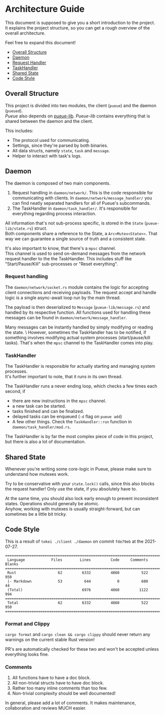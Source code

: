 # Architecture Guide

This document is supposed to give you a short introduction to the project. \
It explains the project structure, so you can get a rough overview of the overall architecture.

Feel free to expand this document!

- [Overall Structure](https://github.com/Nukesor/pueue/blob/master/ARCHITECTURE.md#overall-structure)
- [Daemon](https://github.com/Nukesor/pueue/blob/master/ARCHITECTURE.md#daemon)
- [Request Handler](https://github.com/Nukesor/pueue/blob/master/ARCHITECTURE.md#request-handler)
- [TaskHandler](https://github.com/Nukesor/pueue/blob/master/ARCHITECTURE.md#taskhandler)
- [Shared State](https://github.com/Nukesor/pueue/blob/master/ARCHITECTURE.md#shared-state)
- [Code Style](https://github.com/Nukesor/pueue/blob/master/ARCHITECTURE.md#code-style)

## Overall Structure

This project is divided into two modules, the client (`pueue`) and the daemon (`pueued`). \
_Pueue_ also depends on [pueue-lib](https://github.com/nukesor/pueue-lib).
_Pueue-lib_ contains everything that is shared between the daemon and the client.

This includes:

- The protocol used for communicating.
- Settings, since they're parsed by both binaries.
- All data structs, namely `state`, `task` and `message`.
- Helper to interact with task's logs.

## Daemon

The daemon is composed of two main components.

1. Request handling in `daemon/network/`.
    This is the code responsible for communicating with clients.
    In `daemon/network/message_handler/` you can find neatly separated handlers for all of Pueue's subcommands.
2. The TaskHandler in `daemon/task_handler/`.
    It's responsible for everything regarding process interaction.

All information that's not sub-process specific, is stored in the `State` (`pueue-lib/state.rs`) struct. \
Both components share a reference to the State, a `Arc<Mutex<State>>`.
That way we can guarantee a single source of truth and a consistent state.

It's also important to know, that there's a `mpsc` channel. \
This channel is used to send on-demand messages from the network request handler to the the TaskHandler.
This includes stuff like "Start/Pause/Kill" sub-processes or "Reset everything".

### Request handling

The `daemon/network/socket.rs` module contains the logic for accepting client connections and receiving payloads.
The request accept and handle logic is a single async-await loop run by the main thread.

The payload is then deserialized to `Message` (`pueue-lib/message.rs`) and handled by its respective function.
All functions used for handling these messages can be found in `daemon/network/message_handler`.

Many messages can be instantly handled by simply modifying or reading the state. \ 
However, sometimes the TaskHandler has to be notified, if something involves modifying actual system processes (start/pause/kill tasks).
That's when the `mpsc` channel to the TaskHandler comes into play.

### TaskHandler

The TaskHandler is responsible for actually starting and managing system processes. \
It's further important to note, that it runs in its own thread.

The TaskHandler runs a never ending loop, which checks a few times each second, if

- there are new instructions in the `mpsc` channel.
- a new task can be started.
- tasks finished and can be finalized.
- delayed tasks can be enqueued (`-d` flag on `pueue add`)
- A few other things. Check the `TaskHandler::run` function in `daemon/task_handler/mod.rs`.

The TaskHandler is by far the most complex piece of code in this project, but there is also a lot of documentation.

## Shared State

Whenever you're writing some core-logic in Pueue, please make sure to understand how mutexes work.

Try to be conservative with your `state.lock()` calls, since this also blocks the request handler!
Only use the state, if you absolutely have to.

At the same time, you should also lock early enough to prevent inconsistent states.
Operations should generally be atomic. \
Anyhow, working with mutexes is usually straight-forward, but can sometimes be a little bit tricky.

## Code Style

This is a result of `tokei ./client ./daemon` on commit `fde79eb` at the 2021-07-27.

```
===============================================================================
 Language            Files        Lines         Code     Comments       Blanks
===============================================================================
 Rust                   62         6332         4860          522          950
 |- Markdown            53          644            0          600           44
 (Total)                           6976         4860         1122          994
===============================================================================
 Total                  62         6332         4860          522          950
===============================================================================
```

### Format and Clippy

`cargo format` and `cargo clean && cargo clippy` should never return any warnings on the current stable Rust version!

PR's are automatically checked for these two and won't be accepted unless everything looks fine.

### Comments

1. All functions have to have a doc block.
2. All non-trivial structs have to have doc block.
3. Rather too many inline comments than too few.
4. Non-trivial complexity should be well documented!

In general, please add a lot of comments. It makes maintenance, collaboration and reviews MUCH easier.
